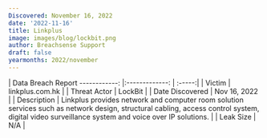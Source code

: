 ```yaml
---
Discovered: November 16, 2022
date: '2022-11-16'
title: Linkplus
image: images/blog/lockbit.png
author: Breachsense Support
draft: false
yearmonths: 2022/november
---
```



| Data Breach Report
------------:     |:-------------:    | :-----:|
| Victim      | linkplus.com.hk      | 
| Threat Actor      | LockBit      | 
| Date Discovered      | Nov 16, 2022      | 
| Description      | Linkplus provides network and computer room solution services such as network design, structural cabling, access control system, digital video surveillance system and voice over IP solutions.      | 
| Leak Size      | N/A      | 

